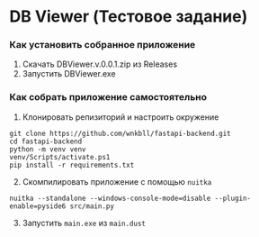 # DB Viewer (Тестовое задание)

### Как установить собранное приложение
1) Скачать DBViewer.v.0.0.1.zip из Releases
2) Запустить DBViewer.exe

### Как собрать приложение самостоятельно
1) Клонировать репизиторий и настроить окружение
```
git clone https://github.com/wnkbll/fastapi-backend.git
cd fastapi-backend
python -m venv venv
venv/Scripts/activate.ps1
pip install -r requirements.txt
```
2) Скомпилировать приложение с помощью `nuitka`
```
nuitka --standalone --windows-console-mode=disable --plugin-enable=pyside6 src/main.py
```
3) Запустить `main.exe` из `main.dust`

